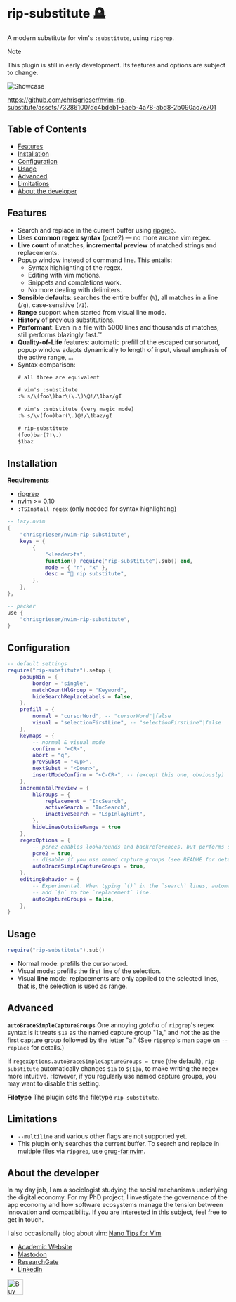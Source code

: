 <!-- LTeX: enabled=false -->
# rip-substitute 🪦
<!-- LTeX: enabled=true -->
<!-- TODO uncomment shields when available in dotfyle.com 
<a href="https://dotfyle.com/plugins/chrisgrieser/rip-substitute">
<img alt="badge" src="https://dotfyle.com/plugins/chrisgrieser/rip-substitute/shield"/></a>
-->

A modern substitute for vim's `:substitute`, using `ripgrep`.

> [!NOTE]
> This plugin is still in early development. Its features and options are
> subject to change.

![Showcase](https://github.com/chrisgrieser/nvim-rip-substitute/assets/73286100/de7d4b38-e3b1-4bbb-afba-5bd8cefd8797)

https://github.com/chrisgrieser/nvim-rip-substitute/assets/73286100/dc4bdeb1-5aeb-4a78-abd8-2b090ac7e701

## Table of Contents

<!-- toc -->

- [Features](#features)
- [Installation](#installation)
- [Configuration](#configuration)
- [Usage](#usage)
- [Advanced](#advanced)
- [Limitations](#limitations)
- [About the developer](#about-the-developer)

<!-- tocstop -->

## Features
- Search and replace in the current buffer using
  [ripgrep](https://github.com/BurntSushi/ripgrep).
- Uses **common regex syntax** (pcre2) — no more arcane vim regex.
- **Live count** of matches, **incremental preview** of matched strings and
  replacements.
- Popup window instead of command line. This entails:
	+ Syntax highlighting of the regex.
	+ Editing with vim motions.
	+ Snippets and completions work.
	+ No more dealing with delimiters.
- **Sensible defaults**: searches the entire buffer (`%`), all matches in a line
  (`/g`), case-sensitive (`/I`).
- **Range** support when started from visual line mode. 
- **History** of previous substitutions.
- **Performant**: Even in a file with 5000 lines and thousands of matches, still
  performs blazingly fast.™
- **Quality-of-Life** features: automatic prefill of the escaped cursorword, popup
  window adapts dynamically to length of input, visual emphasis of the active
  range, …
- Syntax comparison:
  ```txt
  # all three are equivalent

  # vim's :substitute
  :% s/\(foo\)bar\(\.\)\@!/\1baz/gI

  # vim's :substitute (very magic mode)
  :% s/\v(foo)bar(\.)@!/\1baz/gI

  # rip-substitute
  (foo)bar(?!\.)
  $1baz
  ```

## Installation
**Requirements**
- [ripgrep](https://github.com/BurntSushi/ripgrep)
- nvim >= 0.10
- `:TSInstall regex` (only needed for syntax highlighting)

```lua
-- lazy.nvim
{
	"chrisgrieser/nvim-rip-substitute",
	keys = {
		{
			"<leader>fs",
			function() require("rip-substitute").sub() end,
			mode = { "n", "x" },
			desc = " rip substitute",
		},
	},
},

-- packer
use {
	"chrisgrieser/nvim-rip-substitute",
}
```

## Configuration

```lua
-- default settings
require("rip-substitute").setup {
	popupWin = {
		border = "single",
		matchCountHlGroup = "Keyword",
		hideSearchReplaceLabels = false,
	},
	prefill = {
		normal = "cursorWord", -- "cursorWord"|false
		visual = "selectionFirstLine", -- "selectionFirstLine"|false
	},
	keymaps = {
		-- normal & visual mode
		confirm = "<CR>",
		abort = "q",
		prevSubst = "<Up>",
		nextSubst = "<Down>",
		insertModeConfirm = "<C-CR>", -- (except this one, obviously)
	},
	incrementalPreview = {
		hlGroups = {
			replacement = "IncSearch",
			activeSearch = "IncSearch",
			inactiveSearch = "LspInlayHint",
		},
		hideLinesOutsideRange = true
	},
	regexOptions = {
		-- pcre2 enables lookarounds and backreferences, but performs slower
		pcre2 = true,
		-- disable if you use named capture groups (see README for details)
		autoBraceSimpleCaptureGroups = true,
	},
	editingBehavior = {
		-- Experimental. When typing `()` in the `search` lines, automatically
		-- add `$n` to the `replacement` line.
		autoCaptureGroups = false,
	},
}
```

## Usage

```lua
require("rip-substitute").sub()
```

- Normal mode: prefills the cursorword.
- Visual mode: prefills the first line of the selection.
- Visual **line** mode: replacements are only applied to the selected lines,
  that is, the selection is used as range.

## Advanced
**`autoBraceSimpleCaptureGroups`**
One annoying *gotcha* of `ripgrep`'s regex syntax is it treats `$1a` as the
named capture group "1a," and *not* the as the first capture group followed by the
letter "a." (See `ripgrep`'s man page on `--replace` for details.)

If `regexOptions.autoBraceSimpleCaptureGroups = true` (the default),
`rip-substitute` automatically changes `$1a` to `${1}a`, to make writing the
regex more intuitive. However, if you regularly use named capture groups, you
may want to disable this setting.

**Filetype**
The plugin sets the filetype `rip-substitute`.

## Limitations
- `--multiline` and various other flags are not supported yet.
- This plugin only searches the current buffer. To search and replace in
  multiple files via `ripgrep`, use
  [grug-far.nvim](https://github.com/MagicDuck/grug-far.nvim).

<!-- vale Google.FirstPerson = NO -->
## About the developer
In my day job, I am a sociologist studying the social mechanisms underlying the
digital economy. For my PhD project, I investigate the governance of the app
economy and how software ecosystems manage the tension between innovation and
compatibility. If you are interested in this subject, feel free to get in touch.

I also occasionally blog about vim: [Nano Tips for Vim](https://nanotipsforvim.prose.sh)

- [Academic Website](https://chris-grieser.de/)
- [Mastodon](https://pkm.social/@pseudometa)
- [ResearchGate](https://www.researchgate.net/profile/Christopher-Grieser)
- [LinkedIn](https://www.linkedin.com/in/christopher-grieser-ba693b17a/)

<a href='https://ko-fi.com/Y8Y86SQ91' target='_blank'><img
	height='36'
	style='border:0px;height:36px;'
	src='https://cdn.ko-fi.com/cdn/kofi1.png?v=3'
	border='0'
	alt='Buy Me a Coffee at ko-fi.com'
/></a>
